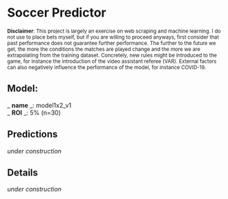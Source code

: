 # Soccer Predictor
<sub>__Disclaimer__: This project is largely an exercise on web scraping and machine learning.
I do not use to place bets myself, but if you are willing to proceed anyways, first consider that past performance
does not guarantee further performance. The further to the future we get, the more the conditions the matches are
played change and the more we are extrapolating from the training dataset. Concretely, new rules might be
introduced to the game, for instance the introduction of the video assistant referee (VAR). External factors can also
negatively influence the performance of the model, for instance COVID-19.</sub>

## Model: 
_ __name__ _: model1x2_v1</br>
_ __ROI__ _: 5% (n=30)

## Predictions
_under construction_

## Details
_under construction_

    